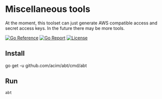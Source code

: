 # Miscellaneous tools

At the moment, this toolset can just generate AWS compatible access and secret access keys.
In the future there may be more tools.

[![Go Reference](https://pkg.go.dev/badge/github.com/acim/abt.svg)](https://pkg.go.dev/github.com/acim/abt)
[![Go Report](https://goreportcard.com/badge/github.com/acim/abt)](https://goreportcard.com/report/github.com/acim/abt)
[![License](https://img.shields.io/github/license/acim/abt)](LICENSE)

## Install

go get -u github.com/acim/abt/cmd/abt

## Run

`abt`
